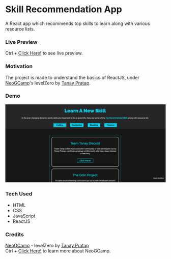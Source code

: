 # Skill Recommendation App
A React app which recommends top skills to learn along with various resource lists.

### Live Preview
Ctrl + [Click Here!](https://jdrbo.csb.app/) to see live preview.

### Motivation
The project is made to understand the basics of ReactJS, under [NeoGCamp](https://neog.camp/)'s levelZero by [Tanay Pratap](https://tanaypratap.com/).

### Demo
![Demo 1 pic](https://github.com/thesudeshdas/skill-recommendation-app/blob/master/demo/demo1.jpg)

### Tech Used
* HTML
* CSS
* JavaScript
* ReactJS

### Credits
[NeoGCamp](https://neog.camp/) - levelZero by [Tanay Pratap](https://tanaypratap.com/) <br>
Ctrl + [Click Here!](https://neog.camp/) to learn more about NeoGCamp.
